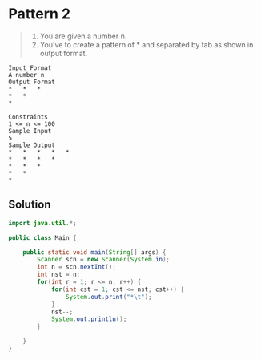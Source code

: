 # Pattern 2

> 1. You are given a number n.
> 2. You've to create a pattern of \* and separated by tab as shown in output format.

```
Input Format
A number n
Output Format
*	*	*
*	*
*

Constraints
1 <= n <= 100
Sample Input
5
Sample Output
*	*	*	*	*
*	*	*	*
*	*	*
*	*
*
```

## Solution

```java
import java.util.*;

public class Main {

    public static void main(String[] args) {
        Scanner scn = new Scanner(System.in);
        int n = scn.nextInt();
        int nst = n;
        for(int r = 1; r <= n; r++) {
            for(int cst = 1; cst <= nst; cst++) {
                System.out.print("*\t");
            }
            nst--;
            System.out.println();
        }

    }
}
```
